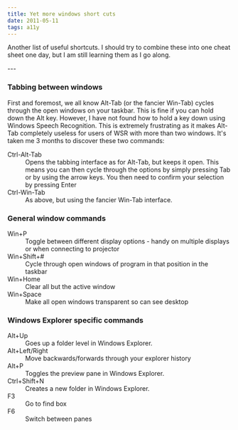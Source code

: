 ```yaml
---
title: Yet more windows short cuts
date: 2011-05-11
tags: a11y
---
```

<p>Another list of useful shortcuts. I should try to combine these into one cheat sheet one day, but I am still learning them as I go along.</p>
---

<h3>Tabbing between windows</h3>
<p>First and foremost, we all know Alt-Tab (or the fancier Win-Tab) cycles through the open windows on your taskbar. This is fine if you can hold down the Alt key. However, I have not found how to hold a key down using Windows Speech Recognition. This is extremely frustrating as it makes Alt-Tab completely useless for users of WSR with more than two windows. It's taken me 3 months to discover these two commands:</p>
<dl>
<dt>Ctrl-Alt-Tab</dt>
<dd>Opens the tabbing interface as for Alt-Tab, but keeps it open. This means you can then cycle through the options by simply pressing Tab or by using the arrow keys. You then need to confirm your selection by pressing Enter</dd>
<dt>Ctrl-Win-Tab</dt>
<dd>As above, but using the fancier Win-Tab interface.</dd>
</dl>
<h3>General window commands</h3>
<dl>
<dt>Win+P</dt>
<dd>Toggle between different display options - handy on multiple displays or when connecting to projector</dd>
<dt>Win+Shift+#</dt>
<dd>Cycle through open windows of program in that position in the taskbar</dd>
<dt>Win+Home</dt>
<dd>Clear all but the active window</dd>
<dt>Win+Space</dt>
<dd>Make all open windows transparent so can see desktop</dd>
</dl>
<h3>Windows Explorer specific commands</h3>
<dl>
<dt>Alt+Up</dt>
<dd>Goes up a folder level in Windows Explorer.</dd>
<dt>Alt+Left/Right</dt>
<dd>Move backwards/forwards through your explorer history</dd>
<dt>Alt+P</dt>
<dd>Toggles the preview pane in Windows Explorer.</dd>
<dt>Ctrl+Shift+N</dt>
<dd>Creates a new folder in Windows Explorer.</dd>
<dt>F3</dt>
<dd>Go to find box</dd>
<dt>F6</dt>
<dd>Switch between panes</dd>
</dl>